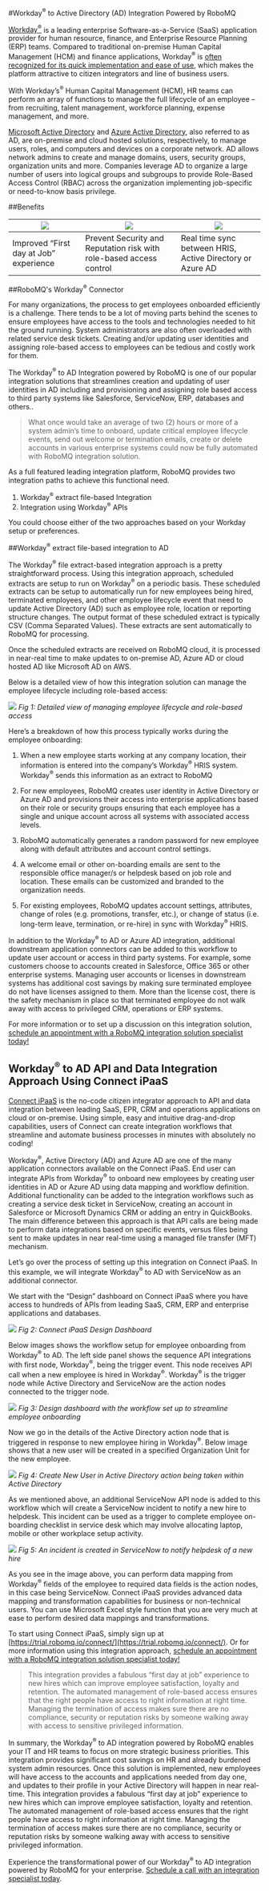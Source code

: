 #Workday<sup>&reg;</sup> to Active Directory (AD) Integration Powered by RoboMQ

[Workday<sup>&reg;</sup>](https://www.workday.com/) is a leading enterprise Software-as-a-Service (SaaS) application provider for human resource, finance, and Enterprise Resource Planning (ERP) teams. Compared to traditional on-premise Human Capital Management (HCM) and finance applications, Workday<sup>&reg;</sup> is [often recognized for its quick implementation and ease of use](https://searchhrsoftware.techtarget.com/definition/Workday), which makes the platform attractive to citizen integrators and line of business users.  

With Workday’s<sup>&reg;</sup> Human Capital Management (HCM), HR teams can perform an array of functions to manage the full lifecycle of an employee – from recruiting, talent management, workforce planning, expense management, and more.  

[Microsoft Active Directory](https://docs.microsoft.com/en-us/previous-versions/windows/it-pro/windows-server-2003/cc782657(v=ws.10)) and [Azure Active Directory](https://azure.microsoft.com/en-us/services/active-directory/), also referred to as AD, are on-premise and cloud hosted solutions, respectively, to manage users, roles, and computers and devices on a corporate network. AD allows network admins to create and manage domains, users, security groups, organization units and more. Companies leverage AD to organize a large number of users into logical groups and subgroups to provide Role-Based Access Control (RBAC) across the organization implementing job-specific or need-to-know basis privilege.  

##Benefits


| ![](https://robomq.io/wp-content/uploads/2020/02/workday-experience.png) | ![](https://robomq.io/wp-content/uploads/2019/10/benefit-2-1.png) | ![](https://robomq.io/wp-content/uploads/2020/02/workday-communication.png) |
|---|---|---|
| Improved “First day at Job” experience | Prevent Security and Reputation risk with role-based access control | Real time sync between HRIS, Active Directory or Azure AD |


##RoboMQ's Workday<sup>&reg;</sup> Connector

For many organizations, the process to get employees onboarded efficiently is a challenge. There tends to be a lot of moving parts behind the scenes to ensure employees have access to the tools and technologies needed to hit the ground running. System administrators are also often overloaded with related service desk tickets. Creating and/or updating user identities and assigning role-based access to employees can be tedious and costly work for them.  

The Workday<sup>&reg;</sup> to AD Integration powered by RoboMQ is one of our popular integration solutions that streamlines creation and updating of user identities in AD including and provisioning and assigning role based access to third party systems like Salesforce, ServiceNow, ERP, databases and others..  

> What once would take an average of two (2) hours or more of a system admin’s time to onboard, update critical employee lifecycle events, send out welcome or termination emails, create or delete accounts in various enterprise systems could now be fully automated with RoboMQ integration solution.  

As a full featured leading integration platform, RoboMQ provides two integration paths to achieve this functional need. 

1. Workday<sup>&reg;</sup> extract file-based Integration 
1. Integration using Workday<sup>&reg;</sup> APIs 

You could choose either of the two approaches based on your Workday setup or preferences. 

##Workday<sup>&reg;</sup> extract file-based integration to AD

The Workday<sup>&reg;</sup> file extract-based integration approach is a pretty straightforward process. Using this integration approach, scheduled extracts are setup to run on Workday<sup>&reg;</sup> on a periodic basis. These scheduled extracts can be setup to automatically run for new employees being hired, terminated employees, and other employee lifecycle event that need to update Active Directory (AD) such as employee role, location or reporting structure changes. The output format of these scheduled extract is typically CSV (Comma Separated Values). These extracts are sent automatically to RoboMQ for processing.  

Once the scheduled extracts are received on RoboMQ cloud, it is processed in near-real time to make updates to on-premise AD, Azure AD or cloud hosted AD like Microsoft AD on AWS.  

Below is a detailed view of how this integration solution can manage the employee lifecycle including role-based access: 

![](https://robomq.io/wp-content/uploads/2020/03/Workday-Integration-flow.png)
*Fig 1: Detailed view of managing employee lifecycle and role-based access*

Here’s a breakdown of how this process typically works during the employee onboarding: 

1. When a new employee starts working at any company location, their information is entered into the company’s Workday<sup>&reg;</sup> HRIS system. Workday<sup>&reg;</sup> sends this information as an extract to RoboMQ 

1. For new employees, RoboMQ creates user identity in Active Directory or Azure AD and provisions their access into enterprise applications based on their role or security groups ensuring that each employee has a single and unique account across all systems with associated access levels.  

1. RoboMQ automatically generates a random password for new employee along with default attributes and account control settings.  

1. A welcome email or other on-boarding emails are sent to the responsible office manager/s or helpdesk based on job role and location. These emails can be customized and branded to the organization needs. 
  
1. For existing employees, RoboMQ updates account settings, attributes, change of roles (e.g. promotions, transfer, etc.), or change of status (i.e. long-term leave, termination, or re-hire) in sync with Workday<sup>&reg;</sup> HRIS. 

In addition to the Workday<sup>&reg;</sup> to AD or Azure AD integration, additional downstream application connectors can be added to this workflow to update user account or access in third party systems. For example, some customers choose to accounts created in Salesforce, Office 365 or other enterprise systems. Managing user accounts or licenses in downstream systems has additional cost savings by making sure terminated employee do not have licenses assigned to them. More than the license cost, there is the safety mechanism in place so that terminated employee do not walk away with access to privileged CRM, operations or ERP systems. 

For more information or to set up a discussion on this integration solution, [schedule an appointment with a RoboMQ integration solution specialist today!](https://app.hubspot.com/meetings/eric-koch) 

## Workday<sup>&reg;</sup> to AD API and Data Integration Approach Using Connect iPaaS 

[Connect iPaaS](https://www.robomq.io/connect/) is the no-code citizen integrator approach to API and data integration between leading SaaS, EPR, CRM and operations applications on cloud or on-premise. Using simple, easy and intuitive drag-and-drop capabilities, users of Connect can create integration workflows that streamline and automate business processes in minutes with absolutely no coding! 

Workday<sup>&reg;</sup>, Active Directory (AD) and Azure AD are one of the many application connectors available on the Connect iPaaS. End user can integrate APIs from Workday<sup>&reg;</sup> to onboard new employees by creating user identities in AD or Azure AD using data mapping and workflow definition. Additional functionality can be added to the integration workflows such as creating a service desk ticket in ServiceNow, creating an account in Salesforce or Microsoft Dynamics CRM or adding an entry in QuickBooks. The main difference between this approach is that API calls are being made to perform data integrations based on specific events, versus files being sent to make updates in near real-time using a managed file transfer (MFT) mechanism.  

Let’s go over the process of setting up this integration on Connect iPaaS. In this example, we will integrate Workday<sup>&reg;</sup> to AD with ServiceNow as an additional connector.  

We start with the “Design” dashboard on Connect iPaaS where you have access to hundreds of APIs from leading SaaS, CRM, ERP and enterprise applications and databases.

![](https://robomq.io/wp-content/uploads/2020/03/RTD-Screen1.png)
*Fig 2: Connect iPaaS Design Dashboard*

Below images shows the workflow setup for employee onboarding from Workday<sup>&reg;</sup> to AD. The left side panel shows the sequence API integrations with first node, Workday<sup>&reg;</sup>, being the trigger event. This node receives API call when a new employee is hired in Workday<sup>&reg;</sup>. Workday<sup>&reg;</sup> is the trigger node while Active Directory and ServiceNow are the action nodes connected to the trigger node.

![](https://robomq.io/wp-content/uploads/2020/03/RTD-Screen2.png)
*Fig 3: Design dashboard with the workflow set up to streamline employee onboarding*

Now we go in the details of the Active Directory action node that is triggered in response to new employee hiring in Workday<sup>&reg;</sup>. Below image shows that a new user will be created in a specified Organization Unit for the new employee. 

![](https://robomq.io/wp-content/uploads/2020/03/RTD-Screen3.png)
*Fig 4: Create New User in Active Directory action being taken within Active Directory*

As we mentioned above, an additional ServiceNow API node is added to this workflow which will create a ServiceNow incident to notify a new hire to helpdesk. This incident can be used as a trigger to complete employee on-boarding checklist in service desk which may involve allocating laptop, mobile or other workplace setup activity. 

![](https://robomq.io/wp-content/uploads/2020/03/RTD-Screen4.png)
*Fig 5: An incident is created in ServiceNow to notify helpdesk of a new hire*

As you see in the image above, you can perform data mapping from Workday<sup>&reg;</sup> fields of the employee to required data fields is the action nodes, in this case being ServiceNow. Connect iPaaS provides advanced data mapping and transformation capabilities for business or non-technical users. You can use Microsoft Excel style function that you are very much at ease to perform desired data mappings and transformations. 

To start using Connect iPaaS, simply sign up at [https://trial.robomq.io/connect/](https://trial.robomq.io/connect/). Or for more information using this integration  approach, [schedule an appointment with a RoboMQ integration solution specialist today!](https://app.hubspot.com/meetings/eric-koch) 

>This integration provides a fabulous “first day at job” experience to new hires which can improve employee satisfaction, loyalty and retention.  The automated management of role-based access ensures that the right people have access to right information at right time. Managing the termination of access makes sure there are no compliance, security or reputation risks by someone walking away with access to sensitive privileged information. 

 

In summary, the Workday<sup>&reg;</sup> to AD integration powered by RoboMQ enables your IT and HR teams to focus on more strategic business priorities. This integration provides significant cost savings on HR and already burdened system admin resources.  Once this solution is implemented, new employees will have access to the accounts and applications needed from day one, and updates to their profile in your Active Directory will happen in near real-time. This integration provides a fabulous “first day at job” experience to new hires which can improve employee satisfaction, loyalty and retention.  The automated management of role-based access ensures that the right people have access to right information at right time. Managing the termination of access makes sure there are no compliance, security or reputation risks by someone walking away with access to sensitive privileged information.  

Experience the transformational power of our Workday<sup>&reg;</sup> to AD integration powered by RoboMQ for your enterprise. [Schedule a call with an integration specialist today](https://app.hubspot.com/meetings/eric-koch). 
